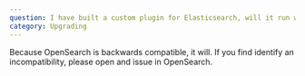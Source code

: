 ```yaml
---
question: I have built a custom plugin for Elasticsearch, will it run without modification on OpenSearch?
category: Upgrading
---
```

Because OpenSearch is backwards compatible, it will. If you find identify an incompatibility, please open and issue in OpenSearch.
